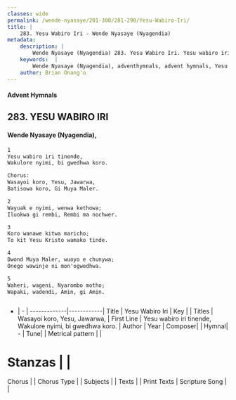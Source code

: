 ```yaml
---
classes: wide
permalink: /wende-nyasaye/201-300/281-290/Yesu-Wabiro-Iri/
title: |
    283. Yesu Wabiro Iri - Wende Nyasaye (Nyagendia)
metadata:
    description: |
        Wende Nyasaye (Nyagendia) 283. Yesu Wabiro Iri. Yesu wabiro iri tinende, Wakulore nyimi, bi gwedhwa koro.  Chorus: Wasayoi koro, Yesu, Jawarwa, Batisowa koro, Gi Muya Maler.  
    keywords:  |
        Wende Nyasaye (Nyagendia), adventhymnals, advent hymnals, Yesu Wabiro Iri, Yesu wabiro iri tinende, Wakulore nyimi, bi gwedhwa koro.. Wasayoi koro, Yesu, Jawarwa,
    author: Brian Onang'o
---
```


#### Advent Hymnals
## 283. YESU WABIRO IRI
####  Wende Nyasaye (Nyagendia),

```txt
1
Yesu wabiro iri tinende,
Wakulore nyimi, bi gwedhwa koro.

Chorus:
Wasayoi koro, Yesu, Jawarwa,
Batisowa koro, Gi Muya Maler.

2
Wayuak e nyimi, wenwa kethowa;
Iluokwa gi rembi, Rembi ma nochwer.

3
Koro wanawe kitwa maricho;
To kit Yesu Kristo wamako tinde.

4
Dwond Muya Maler, wuoyo e chunywa;
Onego wawinje ni mon'ogwedhwa.

5
Waheri, wageni, Nyarombo motho;
Wapaki, wadendi, Amin, gi Amin.



```

- |   -  |
-------------|------------|
Title | Yesu Wabiro Iri |
Key |  |
Titles | Wasayoi koro, Yesu, Jawarwa, |
First Line | Yesu wabiro iri tinende, Wakulore nyimi, bi gwedhwa koro. |
Author | 
Year | 
Composer| |
Hymnal|  - |
Tune|  |
Metrical pattern | |
# Stanzas |  |
Chorus |  |
Chorus Type |  |
Subjects | |
Texts |  |
Print Texts | 
Scripture Song |  |
    
